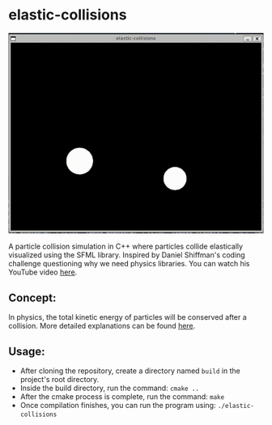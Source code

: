 # elastic-collisions

![Elastic Collision Simulation](./resources/collision.gif)

A particle collision simulation in C++ where particles collide elastically visualized using the SFML library. Inspired by Daniel Shiffman's coding challenge questioning why we need physics libraries. You can watch his YouTube video [here](https://www.youtube.com/watch?v=dJNFPv9Mj-Y&t=886s).

## Concept:

In physics, the total kinetic energy of particles will be conserved after a collision. More detailed explanations can be found [here](https://en.wikipedia.org/wiki/Elastic_collision).

## Usage:

- After cloning the repository, create a directory named `build` in the project's root directory.  
- Inside the build directory, run the command: `cmake ..`  
- After the cmake process is complete, run the command: `make`  
- Once compilation finishes, you can run the program using: `./elastic-collisions`